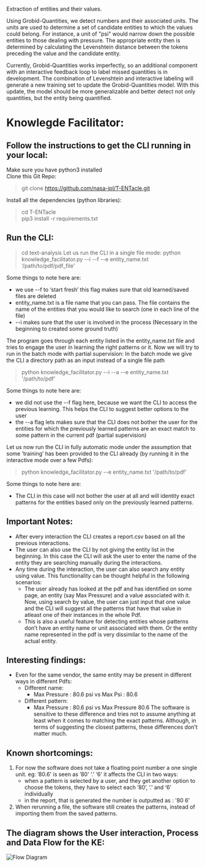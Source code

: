 Extraction of entities and their values. 

Using Grobid-Quantities, we detect numbers and their associated units. The units are used to determine a set of candidate entities to which the values could belong. For instance, a unit of "psi" would narrow down the possible entities to those dealing with pressure. The appropriate entity then is determined by calculating the Levenshtein distance between the tokens preceding the value and the candidate entity. 

Currently, Grobid-Quantities works imperfectly, so an additional component with an interactive feedback loop to label missed quantities is in development. The combination of Levenshtein and interactive labeling will generate a new training set to update the Grobid-Quantities model. With this update, the model should be more generalizable and better detect not only quantities, but the entity being quantified. 

# Knowlegde Facilitator:

## Follow the instructions to get the CLI running in your local:
Make sure you have python3 installed  
Clone this Git Repo:  
> git clone https://github.com/nasa-jpl/T-ENTacle.git  
  
Install all the dependencies (python libraries):  
> cd T-ENTacle  
> pip3 install -r requirements.txt   
  
## Run the CLI:
> cd text-analysis
Let us run the CLI in a single file mode:
> python knowledge_facilitator.py --i --f --e entity_name.txt ‘/path/to/pdf/pdf_file'  
  
Some things to note here are:  
* we use  --f to ‘start fresh’ this flag makes sure that old learned/saved files are deleted 
* entity_name.txt is a file name that you can pass. The file contains the name of the entities that you would like to search (one in each line of the file)
* --i makes sure that the user is involved in the process (Necessary in the beginning to created some ground truth)

The program goes through each entity listed in the entity_name.txt file and tries to engage the user in learning the right patterns or it.
Now we will try to run in the batch mode with partial supervision:
In the batch mode we give the CLI a directory path as an input instead of a single file path
> python knowledge_facilitator.py --i --a --e entity_name.txt '/path/to/pdf’  
  
Some things to note here are:  
* we did not use the --f flag here, because we want the CLI to access the previous learning. This helps the CLI to suggest better options to the user
* the --a flag lets makes sure that the CLI does not bother the user for the entities for which the previously learned patterns are an exact match to some pattern in the current pdf (partial supervision)

Let us now run the CLI in fully automatic mode under the assumption that some ’training’ has been provided to the CLI already (by running it in the interactive mode over a few Pdfs):
> python knowledge_facilitator.py --e entity_name.txt '/path/to/pdf’  
  
Some things to note here are:  
* The CLI in this case will not bother the user at all and will identity exact patterns for the entities based only on the previously learned patterns.

## Important Notes:
* After every interaction the CLI creates a report.csv based on all the previous interactions.
* The user can also use the CLI by not giving the entity list in the beginning. In this case the CLI will ask the user to enter the name of the entity they are searching manually during the interactions.
* Any time during the interaction, the user can also search any entity using value. This functionality can be thought helpful in the following scenarios:
    * The user already has looked at the pdf and has identified on some page, an entity (say Max Pressure) and a value associated with it. Now, using search by value, the user can just input that one value and the CLI will suggest all the patterns that have that value in atleast one of their instances in the whole Pdf.
    * This is also a useful feature for detecting entities whose patterns don’t have an entity name or unit associated with them. Or the entity name represented in the pdf is very dissimilar to the name of the actual entity.

## Interesting findings:
* Even for the same vendor, the same entity may be present in different ways in different Pdfs:
    * Different name:
        * Max Pressure : 80.6 psi vs Max Psi : 80.6
    * Different pattern:
        * Max Pressure : 80.6 psi vs Max Pressure 80.6
The software is sensitive to these difference and tries not to assume anything at least when it comes to matching the exact patterns. Although, in terms of suggesting the closest patterns, these differences don’t matter much.


## Known shortcomings:
1. For now the software does not take a floating point number a one single unit.
        eg: ’80.6' is seen as ’80' ‘.' ‘6'
        it affects the CLI in two ways:
    * when a pattern is selected by a user, and they get another option to choose the tokens, they have to select each ’80’, ‘.’ and ‘6’ individually
    * in the report, that is generated the number is outputted as : '80 6’
2. When rerunning a file, the software still creates the patterns, instead of importing them from the saved patterns. 

  
## The diagram shows the User interaction, Process and Data Flow for the KE:
![Flow Diagram](https://github.com/nasa-jpl/T-ENTacle/blob/master/text-analysis/flow.jpg)
  
